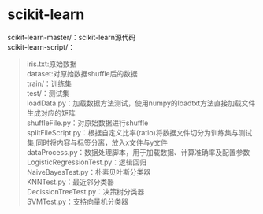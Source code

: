 # scikit-learn
scikit-learn-master/：scikit-learn源代码<br>
scikit-learn-script/：<br>
>iris.txt:原始数据<br>
>dataset:对原始数据shuffle后的数据<br>
>train/：训练集<br>
>test/：测试集<br>
>loadData.py：加载数据方法测试，使用numpy的loadtxt方法直接加载文件生成对应的矩阵<br>
>shuffleFile.py：对原始数据进行shuffle<br>
>splitFileScript.py：根据自定义比率(ratio)将数据文件切分为训练集与测试集,同时将内容与标签分离，放入x文件与y文件<br>
>dataProcess.py：数据处理脚本，用于加载数据、计算准确率及配置参数<br>
>LogisticRegressionTest.py：逻辑回归<br>
>NaiveBayesTest.py：朴素贝叶斯分类器<br>
>KNNTest.py：最近邻分类器<br>
>DecissionTreeTest.py：决策树分类器<br>
>SVMTest.py：支持向量机分类器<br>